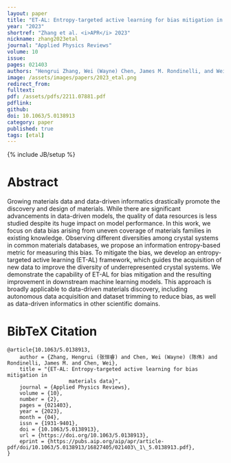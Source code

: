 ```yaml
---
layout: paper
title: "ET-AL: Entropy-targeted active learning for bias mitigation in materials data"
year: "2023"
shortref: "Zhang et al. <i>APR</i> 2023"
nickname: zhang2023etal
journal: "Applied Physics Reviews"
volume: 10
issue: 
pages: 021403
authors: "Hengrui Zhang, Wei (Wayne) Chen, James M. Rondinelli, and Wei Chen"
image: /assets/images/papers/2023_etal.png
redirect_from: 
fulltext: 
pdf: /assets/pdfs/2211.07881.pdf
pdflink: 
github: 
doi: 10.1063/5.0138913
category: paper
published: true
tags: [etal]
---
```

{% include JB/setup %}

# Abstract 

Growing materials data and data-driven informatics drastically promote the discovery and design of materials. While there are significant advancements in data-driven models, the quality of data resources is less studied despite its huge impact on model performance. In this work, we focus on data bias arising from uneven coverage of materials families in existing knowledge. Observing different diversities among crystal systems in common materials databases, we propose an information entropy-based metric for measuring this bias. To mitigate the bias, we develop an entropy-targeted active learning (ET-AL) framework, which guides the acquisition of new data to improve the diversity of underrepresented crystal systems. We demonstrate the capability of ET-AL for bias mitigation and the resulting improvement in downstream machine learning models. This approach is broadly applicable to data-driven materials discovery, including autonomous data acquisition and dataset trimming to reduce bias, as well as data-driven informatics in other scientific domains.




# BibTeX Citation

```
@article{10.1063/5.0138913,
    author = {Zhang, Hengrui (张恒睿) and Chen, Wei (Wayne) (陈伟) and Rondinelli, James M. and Chen, Wei},
    title = "{ET-AL: Entropy-targeted active learning for bias mitigation in
                    materials data}",
    journal = {Applied Physics Reviews},
    volume = {10},
    number = {2},
    pages = {021403},
    year = {2023},
    month = {04},
    issn = {1931-9401},
    doi = {10.1063/5.0138913},
    url = {https://doi.org/10.1063/5.0138913},
    eprint = {https://pubs.aip.org/aip/apr/article-pdf/doi/10.1063/5.0138913/16827405/021403\_1\_5.0138913.pdf},
}
```
